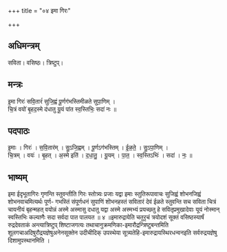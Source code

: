 +++
title = "०४ इमा गिरः"

+++
## अधिमन्त्रम्
सविता। वसिष्ठः। त्रिष्टुप्।

## मन्त्रः
इ॒मा गिरः॑ सवि॒तारं॑ सुजि॒ह्वं पू॒र्णग॑भस्तिमीळते सुपा॒णिम् ।  
चि॒त्रं वयो॑ बृ॒हद॒स्मे द॑धातु यू॒यं पा॑त स्व॒स्तिभिः॒ सदा॑ नः ॥

## पदपाठः
इ॒माः । गिरः॑ । स॒वि॒तार॑म् । सु॒ऽजि॒ह्वम् । पू॒र्णऽग॑भस्तिम् । ई॒ळ॒ते॒ । सु॒ऽपा॒णिम् ।  
चि॒त्रम् । वयः॑ । बृ॒हत् । अ॒स्मे इति॑ । द॒धा॒तु॒ । यू॒यम् । पा॒त॒ । स्व॒स्तिऽभिः॑ । सदा॑ । नः॒ ॥

## भाष्यम्
इमा ईदृभूतागिरः गृणन्ति स्तुवन्तीति गिरः स्तोत्र्यः प्रजाः यद्वा इमाः स्तुतिरूपावाचः सुजिह्वं शोभनजिह्वं शोभनवाचमित्यर्थः पूर्ण- गभस्तिं संपूर्णधनं सुपाणिं शॊभनहस्तं सवितारं देवं ईळते स्तुवन्ति सच सविता चित्रं चायनीयं बृहन्महत् वयोन्नं अस्मे अस्मासु दधातु यद्वा अस्मे अस्मभ्यं प्रयच्छतु हे सवितृप्रमुखादेवाः यूयं नोस्मान् स्वस्तिभिः कल्याणैः सदा सर्वदा पात पालयत ॥ ४ ॥इमारुद्रायेति चतुरृचं त्रयोदशं सूक्तं वसिष्ठस्यार्षं रुद्रदेवताकं अन्त्यात्रिष्टुप् शिष्टाजगत्यः तथाचानुक्रमणिका-इमारौद्रन्त्रिष्टुबन्तमिति शूलगचाअदिषुरौद्रयज्ञेषुअनेनसूक्तेन उदीचीदिक् उपस्थेया सूत्र्यतेहि-इमारुद्रायस्थिरधन्वनइति सर्वरुद्रयज्ञेषु दिशामुपस्थानमिति ।